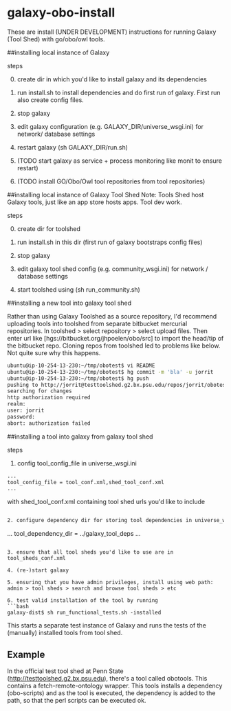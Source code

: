 galaxy-obo-install
==================

These are install (UNDER DEVELOPMENT) instructions for running Galaxy (Tool Shed)  with go/obo/owl tools.

##installing local instance of Galaxy

steps

0. create dir in which you'd like to install galaxy and its dependencies

1. run install.sh  to install dependencies and do first run of galaxy. First run also create config files.

2. stop galaxy

3. edit galaxy configuration (e.g. GALAXY_DIR/universe_wsgi.ini) for network/ database settings

4. restart galaxy (sh GALAXY_DIR/run.sh)

5. (TODO start galaxy as service + process monitoring like monit to ensure restart)

6. (TODO install GO/Obo/Owl tool repositories from tool repositories)

##installing local instance of Galaxy Tool Shed
Note: Tools Shed host Galaxy tools, just like an app store hosts apps. Tool dev work.

steps

0. create dir for toolshed

1. run install.sh in this dir (first run of galaxy bootstraps config files)

2. stop galaxy

3. edit galaxy tool shed config (e.g. community_wsgi.ini) for network / database settings

4. start toolshed using (sh run_community.sh)

##installing a new tool into galaxy tool shed

Rather than using Galaxy Toolshed as a source repository, I'd recommend uploading tools into toolshed from separate bitbucket mercurial repositories. In toolshed > select repository > select upload files.  Then enter url like [hgs://bitbucket.org/jhpoelen/obo/src] to import the head/tip of the bitbucket repo. Cloning repos from toolshed led to problems like below. Not quite sure why this happens.

```bash
ubuntu@ip-10-254-13-230:~/tmp/obotest$ vi README 
ubuntu@ip-10-254-13-230:~/tmp/obotest$ hg commit -m 'bla' -u jorrit
ubuntu@ip-10-254-13-230:~/tmp/obotest$ hg push
pushing to http://jorrit@testtoolshed.g2.bx.psu.edu/repos/jorrit/obotest
searching for changes
http authorization required
realm: 
user: jorrit
password: 
abort: authorization failed
```

##installing a tool into galaxy from galaxy tool shed

steps

1. config tool_config_file in universe_wsgi.ini
```bash
...
tool_config_file = tool_conf.xml,shed_tool_conf.xml
...
```
with shed_tool_conf.xml containing tool shed urls you'd like to include
```bash

2. configure dependency dir for storing tool dependencies in universe_wsgi.ini. This is binaries of tools (e.g. obo-scripts) are installed.
```
...
tool_dependency_dir = ../galaxy_tool_deps
...
```

3. ensure that all tool sheds you'd like to use are in tool_sheds_conf.xml 

4. (re-)start galaxy 

5. ensuring that you have admin privileges, install using web path: admin > tool sheds > search and browse tool sheds > etc 

6. test valid installation of the tool by running 
```bash
galaxy-dist$ sh run_functional_tests.sh -installed
```
This starts a separate test instance of Galaxy and runs the tests of the (manually) installed tools from tool shed.

## Example 
In the official test tool shed at Penn State (http://testtoolshed.g2.bx.psu.edu), there's a tool called obotools. This contains a fetch-remote-ontology wrapper. This tools installs a dependency (obo-scripts) and as the tool is executed, the dependency is added to the path, so that the perl scripts can be executed ok. 

